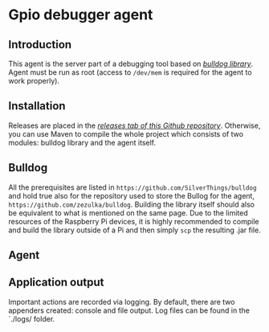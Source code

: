 Gpio debugger agent
===================

Introduction
------------ 
This agent is the server part of a debugging tool based on *[bulldog library](https://github.com/SilverThings/bulldog "Bulldog")*. Agent must be run as root (access to `/dev/mem` is required for the agent to work properly).

Installation
------------
Releases are placed in the *[releases tab of this Github repository](https://github.com/zezulka/GpioDebuggerAgent/releases "releases")*. Otherwise, you can use Maven to compile the whole project which consists of two modules: bulldog library and the agent itself.

Bulldog
-----------
All the prerequisites are listed in `https://github.com/SilverThings/bulldog` and hold true also for the repository used to store the Bullog for the agent, `https://github.com/zezulka/bulldog`. Building the library itself should also be equivalent to what is mentioned on the same page.
Due to the limited resources of the Raspberry Pi devices, it is highly recommended to compile and build the library outside of a Pi and then simply `scp` the resulting .jar file.

Agent
----------


Application output
------------------
Important actions are recorded via logging. By default, there are two appenders created: console and file output. Log files can be found in the `./logs/ folder.

